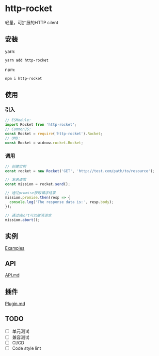 # http-rocket

轻量，可扩展的HTTP cilent

## 安装

yarn:

```bash
yarn add http-rocket
```

npm:

```bash
npm i http-rocket
```

## 使用

### 引入

```js
// ESModule:
import Rocket from 'http-rocket';
// CommonJS:
const Rocket = require('http-rocket').Rocket;
// UMD:
const Rocket = widnow.rocket.Rocket;
```

### 调用
```js
// 创建实例
const rocket = new Rocket('GET', 'http://test.com/path/to/resource');

// 发送请求
const mission = rocket.send();

// 通过promise获取请求结果
mission.promise.then(resp => {
  console.log('The response data is:', resp.body);
});

// 通过abort可以取消请求
mission.abort();
```

## 实例

[Examples](./example)

## API
[API.md](./API.md)

## 插件
[Plugin.md](./PLUGIN.md)

## TODO

- [ ] 单元测试
- [ ] 兼容测试
- [ ] CI/CD
- [ ] Code style lint
